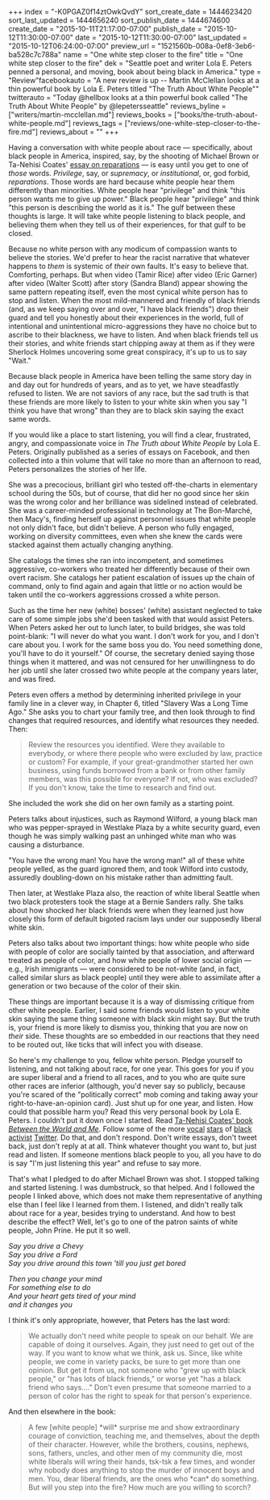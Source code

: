 +++
index = "-K0PGAZ0f14ztOwkQvdY"
sort_create_date = 1444623420
sort_last_updated = 1444656240
sort_publish_date = 1444674600
create_date = "2015-10-11T21:17:00-07:00"
publish_date = "2015-10-12T11:30:00-07:00"
date = "2015-10-12T11:30:00-07:00"
last_updated = "2015-10-12T06:24:00-07:00"
preview_url = "1521560b-008a-0ef8-3eb6-ba528c7c788a"
name = "One white step closer to the fire"
title = "One white step closer to the fire"
dek = "Seattle poet and writer Lola E. Peters penned a personal, and moving, book about being black in America."
type = "Review"facebookauto = "A new review is up -- Martin McClellan looks at a thin powerful book by Lola E. Peters titled \"The Truth About White People\""
twitterauto = "Today @hellbox looks at a thin powerful book called \"The Truth About White People\" by @lepetersseattle"
reviews_byline = ["writers/martin-mcclellan.md"]
reviews_books = ["books/the-truth-about-white-people.md"]
reviews_tags = ["reviews/one-white-step-closer-to-the-fire.md"]
reviews_about = ""
+++

Having a conversation with white people about race — specifically, about black people in America, inspired, say, by the shooting of Michael Brown or Ta-Nehisi Coates' [essay on reparations](http://www.theatlantic.com/magazine/archive/2014/06/the-case-for-reparations/361631/) — is easy until you get to one of _those_ words. *Privilege*, say, or *supremacy*, or *institutional*, or, god forbid, *reparations*. Those words are hard because white people hear them differently than minorities. White people hear "privilege" and think "this person wants me to give up power." Black people hear "privilege" and think "this person is describing the world as it is." The gulf between these thoughts is large. It will take white people listening to black people, and believing them when they tell us of their experiences, for that gulf to be closed.  

Because no white person with any modicum of compassion wants to believe the stories. We'd prefer to hear the racist narrative that whatever happens to *them* is systemic of *their* own faults. It's easy to believe that. Comforting, perhaps. But when video (Tamir Rice) after video (Eric Garner) after video (Walter Scott) after story (Sandra Bland) appear showing the same pattern repeating itself, even the most cynical white person has to stop and listen. When the most mild-mannered and friendly of black friends (and, as we keep saying over and over, "I have black friends") drop their guard and tell you honestly about their experiences in the world, full of intentional and unintentional micro-aggressions they have no choice but to ascribe to their blackness, we have to listen. And when black friends tell us their stories, and white friends start chipping away at them as if they were Sherlock Holmes uncovering some great conspiracy, it's up to us to say "Wait." 

Because black people in America have been telling the same story day in and day out for hundreds of years, and as to yet, we have steadfastly refused to listen. We are not saviors of any race, but the sad truth is that these friends are more likely to listen to your white skin when you say "I think you have that wrong" than they are to black skin saying the exact same words. 

<div class="break"></div>

If you would like a place to start listening, you will find a clear, frustrated, angry, and compassionate voice in *The Truth about White People* by Lola E. Peters. Originally published as a series of essays on Facebook, and then collected into a thin volume that will take no more than an afternoon to read, Peters personalizes the stories of her life. 

She was a precocious, brilliant girl who tested off-the-charts in elementary school during the 50s, but of course, that did her no good since her skin was the wrong color and her brilliance was sidelined instead of celebrated. She was a career-minded professional in technology at The Bon-Marché, then Macy's, finding herself up against personnel issues that white people not only didn't face, but didn't believe. A person who fully engaged, working on diversity committees, even when she knew the cards were stacked against them actually changing anything. 

She catalogs the times she ran into incompetent, and sometimes aggressive, co-workers who treated her differently because of their own overt racism. She catalogs her patient escalation of issues up the chain of command, only to find again and again that little or no action would be taken until the co-workers aggressions crossed a white person. 

Such as the time her new (white) bosses' (white) assistant neglected to take care of some simple jobs she'd been tasked with that would assist Peters. When Peters asked her out to lunch later, to build bridges, she was told point-blank: "I will never do what you want. I don't work for you, and I don't care about you. I work for the same boss you do. You need something done, you'll have to do it yourself." Of course, the secretary denied saying those things when it mattered, and was not censured for her unwillingness to do her job until she later crossed two white people at the company years later, and was fired. 

Peters even offers a method by determining inherited privilege in your family line in a clever way, in Chapter 6, titled "Slavery Was a Long Time Ago." She asks you to chart your family tree, and then look through to find changes that required resources, and identify what resources they needed. Then:

<blockquote>
Review the resources you identified. Were they available to everybody, or where there people who were excluded by law, practice or custom? For example, if your great-grandmother started her own business, using funds borrowed from a bank or from other family members, was this possible for everyone? If not, who was excluded? If you don't know, take the time to research and find out.
</blockquote>

She included the work she did on her own family as a starting point. 

Peters talks about injustices, such as Raymond Wilford, a young black man who was pepper-sprayed in Westlake Plaza by a white security guard, even though he was simply walking past an unhinged white man who was causing a disturbance.

"You have the wrong man! You have the wrong man!" all of these white people yelled, as the guard ignored them, and took Wilford into custody, assuredly doubling-down on his mistake rather than admitting fault.

Then later, at Westlake Plaza also, the reaction of white liberal Seattle when two black protesters took the stage at a Bernie Sanders rally. She talks about how shocked her black friends were when they learned just how closely this form of default bigoted racism lays under our supposedly liberal white skin.

<div class="break"></div>

Peters also talks about two important things: how white people who side with people of color are socially tainted by that association, and afterward treated as people of color, and how white people of lower social origin — e.g., Irish immigrants — were considered to be not-white (and, in fact, called similar slurs as black people) until they were able to assimilate after a generation or two because of the color of their skin.

These things are important because it is a way of dismissing critique from other white people. Earlier, I said some friends would listen to your white skin saying the same thing someone with black skin might say. But the truth is, your friend is more likely to dismiss you, thinking that you are now on *their* side. These thoughts are so embedded in our reactions that they need to be routed out, like ticks that will infect you with disease.

<div class="break"></div>

So here's my challenge to you, fellow white person. Pledge yourself to listening, and not talking about race, for one year. This goes for you if you are super liberal and a friend to all races, and to you who are quite sure other races are inferior (although, you'd never say so publicly, because you're scared of the "politically correct" mob coming and taking away your right-to-have-an-opinion card). Just shut up for one year, and listen. How could that possible harm you? Read this very personal book by Lola E. Peters. I couldn't put it down once I started. Read [Ta-Nehisi Coates' book _Between the World and Me_](http://seattlereviewofbooks.com/reviews/the-seattle-of-your-nightmares/ "The Seattle Review of Books - The Seattle of your nightmares"). Follow some of the more [vocal](https://twitter.com/deray "deray mckesson (@deray) | Twitter") [stars](https://twitter.com/FeministaJones "Ms Jones If Ya Nasty (@FeministaJones) | Twitter") of [black](https://twitter.com/LatoyaPeterson "Latoya Peterson (@LatoyaPeterson) | Twitter") [activist](https://twitter.com/baratunde "Baratunde (@baratunde) | Twitter") [Twitter](https://twitter.com/JamilahLemieux "Jamilah Lemieux (@JamilahLemieux) | Twitter"). Do that, and don't respond. Don't write essays, don't tweet back, just don't reply at at all. Think whatever thought you want to, but just read and listen. If someone mentions black people to you, all you have to do is say "I'm just listening this year" and refuse to say more. 

That's what I pledged to do after Michael Brown was shot. I stopped talking and started listening. I was dumbstruck, so that helped. And I followed the people I linked above, which does not make them representative of anything else than I feel like I learned from them. I listened, and didn't really talk about race for a year, besides trying to understand. And how to best describe the effect? Well, let's go to one of the patron saints of white people, John Prine. He put it so well. 

<p class="noindent"><em>
Say you drive a Chevy<br>
Say you drive a Ford<br>
Say you drive around this town 'till you just get bored</em></p>
<p class="noindent"><em>
Then you change your mind<br>
For something else to do<br>
And your heart gets tired of your mind<br>
and it changes you
</em></p>

<div class="break"></div>

I think it's only appropriate, however, that Peters has the last word:

<blockquote>
We actually don't need white people to speak on our behalf. We are capable of doing it ourselves. Again, they just need to get out of the way. If you want to know what we think, ask us. Since, like white people, we come in variety packs, be sure to get more than one opinion. But get it from us, not someone who "grew up with black people," or "has lots of black friends," or worse yet "has a black friend who says…." Don't even presume that someone married to a person of color has the right to speak for that person's experience.
</blockquote>

And then elsewhere in the book:

<blockquote>
A few [white people] *will* surprise me and show extraordinary courage of conviction, teaching me, and themselves, about the depth of their character. However, while the brothers, cousins, nephews, sons, fathers, uncles, and other men of my community die, most white liberals will wring their hands, tsk-tsk a few times, and wonder why nobody does anything to stop the murder of innocent boys and men. You, dear liberal friends, are the ones who *can* do something. But will you step into the fire? How much are you willing to scorch?
</blockquote>